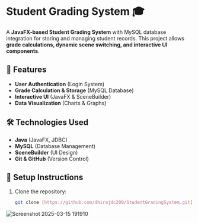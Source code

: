 # Student Grading System 🎓

A **JavaFX-based Student Grading System** with MySQL database integration for storing and managing student records. This project allows **grade calculations, dynamic scene switching, and interactive UI components**.

## 🚀 Features
- **User Authentication** (Login System)
- **Grade Calculation & Storage** (MySQL Database)
- **Interactive UI** (JavaFX & SceneBuilder)
- **Data Visualization** (Charts & Graphs)

## 🛠 Technologies Used
- **Java** (JavaFX, JDBC)
- **MySQL** (Database Management)
- **SceneBuilder** (UI Design)
- **Git & GitHub** (Version Control)

## 📌 Setup Instructions
1. Clone the repository:
   ```bash
   git clone [https://github.com/dhirajdc200/StudentGradingSystem.git](https://github.com/dhirajdc200/StudentGradingSystem)
![Screenshot 2025-03-15 191910](https://github.com/user-attachments/assets/b888663e-5bd1-400a-acdd-c16a9a6e4cb3)

